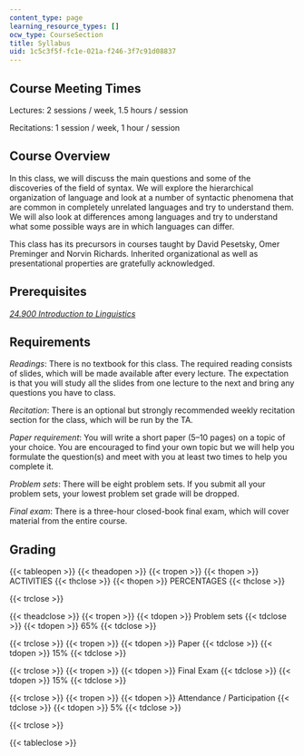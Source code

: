 ```yaml
---
content_type: page
learning_resource_types: []
ocw_type: CourseSection
title: Syllabus
uid: 1c5c3f5f-fc1e-021a-f246-3f7c91d08837
---
```


Course Meeting Times
--------------------

Lectures: 2 sessions / week, 1.5 hours / session

Recitations: 1 session / week, 1 hour / session

Course Overview
---------------

In this class, we will discuss the main questions and some of the discoveries of the field of syntax. We will explore the hierarchical organization of language and look at a number of syntactic phenomena that are common in completely unrelated languages and try to understand them. We will also look at differences among languages and try to understand what some possible ways are in which languages can differ.

This class has its precursors in courses taught by David Pesetsky, Omer Preminger and Norvin Richards. Inherited organizational as well as presentational properties are gratefully acknowledged.

Prerequisites
-------------

[_24.900 Introduction to Linguistics_](/courses/24-900-introduction-to-linguistics-fall-2012/)

Requirements
------------

_Readings_: There is no textbook for this class. The required reading consists of slides, which will be made available after every lecture. The expectation is that you will study all the slides from one lecture to the next and bring any questions you have to class.

_Recitation_: There is an optional but strongly recommended weekly recitation section for the class, which will be run by the TA.

_Paper requirement_: You will write a short paper (5–10 pages) on a topic of your choice. You are encouraged to find your own topic but we will help you formulate the question(s) and meet with you at least two times to help you complete it.

_Problem sets_: There will be eight problem sets. If you submit all your problem sets, your lowest problem set grade will be dropped.

_Final exam_: There is a three-hour closed-book final exam, which will cover material from the entire course.

Grading
-------

{{< tableopen >}}
{{< theadopen >}}
{{< tropen >}}
{{< thopen >}}
ACTIVITIES
{{< thclose >}}
{{< thopen >}}
PERCENTAGES
{{< thclose >}}

{{< trclose >}}

{{< theadclose >}}
{{< tropen >}}
{{< tdopen >}}
Problem sets
{{< tdclose >}}
{{< tdopen >}}
65%
{{< tdclose >}}

{{< trclose >}}
{{< tropen >}}
{{< tdopen >}}
Paper
{{< tdclose >}}
{{< tdopen >}}
15%
{{< tdclose >}}

{{< trclose >}}
{{< tropen >}}
{{< tdopen >}}
Final Exam
{{< tdclose >}}
{{< tdopen >}}
15%
{{< tdclose >}}

{{< trclose >}}
{{< tropen >}}
{{< tdopen >}}
Attendance / Participation
{{< tdclose >}}
{{< tdopen >}}
5%
{{< tdclose >}}

{{< trclose >}}

{{< tableclose >}}